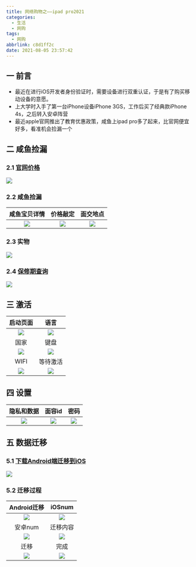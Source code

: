 ```yaml
---
title: 网络购物之——ipad pro2021
categories:
  - 生活
  - 网购
tags:
  - 网购
abbrlink: c8d1ff2c
date: 2021-08-05 23:57:42
---
```

## 一 前言

* 最近在进行iOS开发者身份验证时，需要设备进行双重认证，于是有了购买移动设备的意愿。
* 上大学时入手了第一台iPhone设备iPhone 3GS，工作后买了经典款iPhone 4s，之后转入安卓阵营
* 最近apple官网推出了教育优惠政策，咸鱼上ipad pro多了起来，比官网便宜好多，看准机会捡漏一个

<!--more-->

## 二 咸鱼捡漏

### 2.1 [官网价格](https://www.apple.com.cn/shop/buy-ipad/ipad-pro/MHQR3CH/A)

![][1]

### 2.2 咸鱼捡漏

|  咸鱼宝贝详情  | 价格敲定 | 面交地点 |
| :----: | :--: | :--: |
| ![][2] |   ![][3]   | ![][4]     |

### 2.3 实物
![][5]
### 2.4 [保修期查询](https://checkcoverage.apple.com/cn/zh/)

![][6]

## 三 激活

| 启动页面 | 语言 |
| :------: | :--: |
|  ![][7]  |   ![][8]   |
| 国家 | 键盘 |
| ![][9] |  ![][10]    |
| WIFI | 等待激活 |
| ![][11] | ![][12] |

## 四 设置

| 隐私和数据 | 面容id | 密码 |
| :--------: | :----: | :--: |
|  ![][13]   |   ![][14]     |   ![][15]   |

## 五 数据迁移

### 5.1 [下载Android端迁移到iOS](https://support.apple.com/zh-cn/HT205042)
![][16]

### 5.2 迁移过程

| Android迁移 | iOSnum |
| :---------: | :----: |
|   ![][17]   |   ![][18]      |
| 安卓num | 迁移内容 |
| ![][19] | ![][20] |
| 迁移 | 完成 |
| ![][21] | ![][22] |



[1]:https://fastly.jsdelivr.net/gh/pgzxc/cdn@master/blog-life/ipad-guan-price.png
[2]:https://fastly.jsdelivr.net/gh/pgzxc/cdn@master/blog-life/ipad-xianyu-price-info.png
[3]:https://fastly.jsdelivr.net/gh/pgzxc/cdn@master/blog-life/ipad-xianyu-price-charge.png
[4]:https://fastly.jsdelivr.net/gh/pgzxc/cdn@master/blog-life/ipad-xianyu-address-charge.png
[5]:https://fastly.jsdelivr.net/gh/pgzxc/cdn@master/blog-life/ipad-xianyu-exchange-ipad.png
[6]:https://fastly.jsdelivr.net/gh/pgzxc/cdn@master/blog-life/ipad-xianyu-care-date.png
[7]:https://fastly.jsdelivr.net/gh/pgzxc/cdn@master/blog-life/ipad-jihuo-hello.png
[8]:https://fastly.jsdelivr.net/gh/pgzxc/cdn@master/blog-life/ipad-jihuo-language-set.png
[9]:https://fastly.jsdelivr.net/gh/pgzxc/cdn@master/blog-life/ipad-jihuo-country.png
[10]:https://fastly.jsdelivr.net/gh/pgzxc/cdn@master/blog-life/ipad-jihuo-keyboard-listen.png
[11]:https://fastly.jsdelivr.net/gh/pgzxc/cdn@master/blog-life/ipad-jihuo-wifi.png
[12]:https://fastly.jsdelivr.net/gh/pgzxc/cdn@master/blog-life/ipad-jihuo-wait-jihuo.png
[13]:https://fastly.jsdelivr.net/gh/pgzxc/cdn@master/blog-life/ipad-setting-data-secute.png
[14]:https://fastly.jsdelivr.net/gh/pgzxc/cdn@master/blog-life/ipad-setting-face-id.png
[15]:https://fastly.jsdelivr.net/gh/pgzxc/cdn@master/blog-life/ipad-setting-password.png
[16]:https://fastly.jsdelivr.net/gh/pgzxc/cdn@master/blog-life/ipad-move-apk-download.png
[17]:https://fastly.jsdelivr.net/gh/pgzxc/cdn@master/blog-life/ipad-move-from-android.png
[18]:https://fastly.jsdelivr.net/gh/pgzxc/cdn@master/blog-life/ipad-move-ios-num.png
[19]:https://fastly.jsdelivr.net/gh/pgzxc/cdn@master/blog-life/ipad-move-android-number.png
[20]:https://fastly.jsdelivr.net/gh/pgzxc/cdn@master/blog-life/ipad-move-android-content.png
[21]:https://fastly.jsdelivr.net/gh/pgzxc/cdn@master/blog-life/ipad-move-phone-progress.png
[22]:https://fastly.jsdelivr.net/gh/pgzxc/cdn@master/blog-life/ipad-move-finish-use.png


